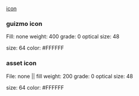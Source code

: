 [icon](https://fonts.google.com/icons)

### guizmo icon
Fill: none
weight: 400
grade: 0
optical size: 48

size: 64
color: #FFFFFF

### asset icon
File: none || fill
weight: 200
grade: 0
optical size: 48

size: 64
color: #FFFFFF